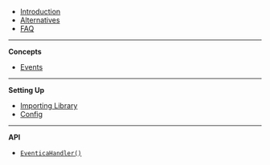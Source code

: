 - [Introduction](README)
- [Alternatives](alternatives)
- [FAQ](faq)
---

**Concepts**

- [Events](events)

---

**Setting Up**

- [Importing Library](importing-library)
- [Config](config)
---

**API**

- [`EventicaHandler()`](eventicahandler)